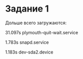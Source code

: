 # Задание 1
Дольше всего загружаются:

31.097s plymouth-quit-wait.service

1.783s snapd.service

1.183s dev-sda2.device
